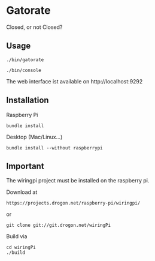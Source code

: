 Gatorate
========

Closed, or not Closed?

Usage
-----

    ./bin/gatorate

    ./bin/console
  

The web interface ist available on http://localhost:9292

Installation
------------

Raspberry Pi

    bundle install
    
Desktop (Mac/Linux…)    

    bundle install --without raspberrypi


Important
---------

The wiringpi project must be installed
on the raspberry pi.

Download at 

    https://projects.drogon.net/raspberry-pi/wiringpi/

or 

    git clone git://git.drogon.net/wiringPi

Build via

    cd wiringPi
    ./build


